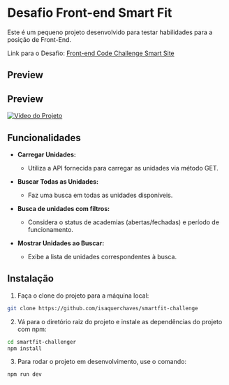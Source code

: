 # Desafio Front-end Smart Fit

Este é um pequeno projeto desenvolvido para testar habilidades para a posição de Front-End.

Link para o Desafio: [Front-end Code Challenge Smart Site](https://github.com/bioritmo/front-end-code-challenge-smartsite)

## Preview
## Preview
[![Vídeo do Projeto](https://i.imgur.com/akLALIo.png)](https://i.imgur.com/akLALIo.mp4)


## Funcionalidades

- **Carregar Unidades:**
  - Utiliza a API fornecida para carregar as unidades via método GET.
  
- **Buscar Todas as Unidades:**
  - Faz uma busca em todas as unidades disponíveis.
  
- **Busca de unidades com filtros:**
  - Considera o status de academias (abertas/fechadas) e período de funcionamento.
  
- **Mostrar Unidades ao Buscar:**
  - Exibe a lista de unidades correspondentes à busca.

## Instalação

1. Faça o clone do projeto para a máquina local:

```bash
git clone https://github.com/isaquerchaves/smartfit-challenge
```

2. Vá para o diretório raiz do projeto e instale as dependências do projeto com npm:

```bash
cd smartfit-challenger
npm install
```
3. Para rodar o projeto em desenvolvimento, use o comando:

```bash
npm run dev
```
